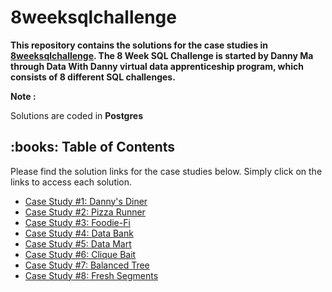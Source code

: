 # 8weeksqlchallenge


__This repository contains the solutions for the case studies in [8weeksqlchallenge](https://8weeksqlchallenge.com/). The 8 Week SQL Challenge is started by Danny Ma through Data With Danny virtual data apprenticeship program, which consists of 8 different SQL challenges.__


__Note :__

 Solutions are coded in __Postgres__

<h2> :books: Table of Contents </h2>

Please find the solution links for the case studies below. Simply click on the links to access each solution.

* [Case Study #1: Danny's Diner](https://github.com/VishalNimbolkar/8weeksqlchallenge/tree/main/Case%20Study%20%231%20-%20Danny's%20Diner)
* [Case Study #2: Pizza Runner](https://github.com/VishalNimbolkar/8weeksqlchallenge/tree/main/Case%20Study%20%232%20-%20Pizza%20Runner)
* [Case Study #3: Foodie-Fi](https://github.com/VishalNimbolkar/8weeksqlchallenge/tree/main/Case%20Study%20%233%20-%20Foodie-Fi)
* [Case Study #4: Data Bank](https://github.com/VishalNimbolkar/8weeksqlchallenge/tree/main/Case%20Study%20%234%20-%20Data%20Bank)
* [Case Study #5: Data Mart](https://github.com/VishalNimbolkar/8weeksqlchallenge/tree/main/Case%20Study%20%235%20-%20Data%20Mart)
* [Case Study #6: Clique Bait](https://github.com/VishalNimbolkar/8weeksqlchallenge/tree/main/Case%20Study%20%236%20-%20Clique%20Bait)
* [Case Study #7: Balanced Tree](https://github.com/VishalNimbolkar/8weeksqlchallenge/tree/main/Case%20Study%20%237%20-%20Balanced%20Tree%20Clothing%20Co.)
* [Case Study #8: Fresh Segments](https://github.com/VishalNimbolkar/8weeksqlchallenge/tree/main/Case%20Study%20%238%20-%20Fresh%20Segments)


 



